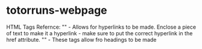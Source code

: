 # totorruns-webpage

HTML Tags Refernce:
"<a>" - Allows for hyperlinks to be made. Enclose a piece of text to make it a hyperlink - make sure to put the correct hyperlink in the href attribute.
"<hn>" - These <h> tags allow fro headings to be made
